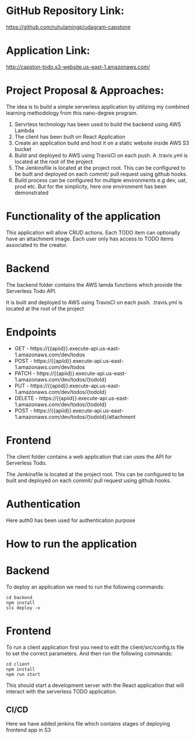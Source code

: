 # GitHub Repository Link:

https://github.com/ruhulamingp/udagram-capstone

# Application Link:

http://capston-todo.s3-website.us-east-1.amazonaws.com/

# Project Proposal & Approaches:

The idea is to build a simple serverless application by utilizing my combined learning methodology from this nano-degree program.

1. Servrless technology has been used to build the backend using AWS Lambda
2. The client has been built on React Application
3. Create an application build and host it on a static website inside AWS S3 bucket
4. Build and deployed to AWS using TravisCI on each push. A .travis.yml is located at the root of the project
5. The Jenkinsfile is located at the project root. This can be configured to be built and deployed on each commit/ pull request using github hooks.
6. Build process can be configured for multiple environments e.g dev, uat, prod etc. But for the simplicity, here one environment has been demonstrated

# Functionality of the application

This application will allow CRUD actions. Each TODO item can optionally have an attachment image. Each user only has access to TODO items associated to the creator.

# Backend

The backend folder contains the AWS lamda functions which provide the Serverless Todo API. 

It is built and deployed to AWS using TravisCI on each push. .travis.yml is located at the root of the project

# Endpoints

- GET - https://{{apiid}}.execute-api.us-east-1.amazonaws.com/dev/todos
- POST - https://{{apiid}}.execute-api.us-east-1.amazonaws.com/dev/todos
- PATCH - https://{{apiid}}.execute-api.us-east-1.amazonaws.com/dev/todos/{todoId}
- PUT - https://{{apiid}}.execute-api.us-east-1.amazonaws.com/dev/todos/{todoId}
- DELETE - https://{{apiid}}.execute-api.us-east-1.amazonaws.com/dev/todos/{todoId}
- POST - https://{{apiid}}.execute-api.us-east-1.amazonaws.com/dev/todos/{todoId}/attachment
	
# Frontend

The client folder contains a web application that can uses the API for Serverless Todo.

The Jenkinsfile is located at the project root. This can be configured to be built and deployed on each commit/ pull request using github hooks.

# Authentication

Here auth0 has been used for authentication purpose

# How to run the application

# Backend

To deploy an application we need to run the following commands:

```
cd backend
npm install
sls deploy -v
```

# Frontend

To run a client application first you need to edit the client/src/config.ts file to set the correct parameters. And then run the following commands:

```
cd client
npm install
npm run start
```

This should start a development server with the React application that will interact with the serverless TODO application.

## CI/CD

Here we have added jenkins file which contains stages of deploying frontend app in S3
